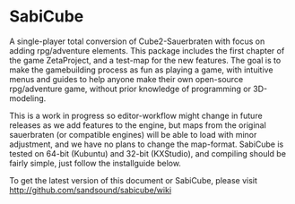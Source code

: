 SabiCube
========

A single-player total conversion of Cube2-Sauerbraten with focus on adding rpg/adventure elements.
This package includes the first chapter of the game ZetaProject, and a test-map for the new features.
The goal is to make the gamebuilding process as fun as playing a game, with intuitive menus and guides
to help anyone make their own open-source rpg/adventure game, without prior knowledge of programming or 3D-modeling.

This is a work in progress so editor-workflow might change in future releases as we add features to the engine, but
maps from the original sauerbraten (or compatible engines) will be able to load with minor adjustment, and we have
no plans to change the map-format. SabiCube is tested on 64-bit (Kubuntu) and 32-bit (KXStudio), and compiling
should be fairly simple, just follow the installguide below.

To get the latest version of this document or SabiCube, please visit http://github.com/sandsound/sabicube/wiki
